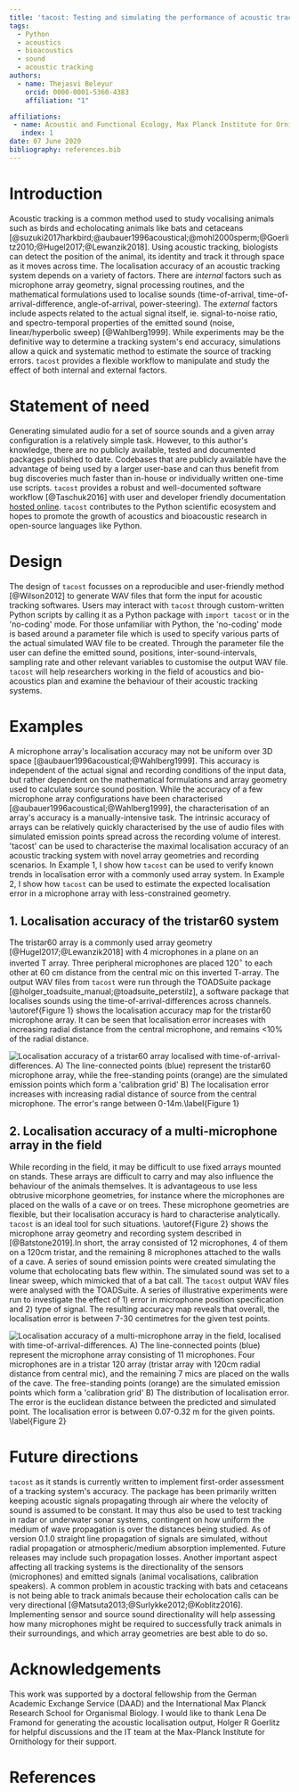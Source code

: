 ```yaml
---
title: 'tacost: Testing and simulating the performance of acoustic tracking systems'
tags:
  - Python
  - acoustics
  - bioacoustics
  - sound
  - acoustic tracking
authors:
  - name: Thejasvi Beleyur
    orcid: 0000-0001-5360-4383
    affiliation: "1"

affiliations:
 - name: Acoustic and Functional Ecology, Max Planck Institute for Ornithology, Seewiesen, Germany
   index: 1
date: 07 June 2020
bibliography: references.bib
---
```


# Introduction
Acoustic tracking is a common method used to study vocalising animals such as birds and echolocating animals like bats and cetaceans [@suzuki2017harkbird;@aubauer1996acoustical;@mohl2000sperm;@Goerlitz2010;@Hugel2017;@Lewanzik2018].
Using acoustic tracking, biologists can detect the position of the animal, its identity and track it through space as it moves across time. The localisation accuracy of an acoustic tracking system depends on a variety  of factors. There are *internal* factors such as microphone array geometry,
signal processing routines, and the mathematical formulations used to localise sounds (time-of-arrival, time-of-arrival-difference, angle-of-arrival, power-steering). The *external*
factors include aspects related to the actual signal itself, ie. signal-to-noise ratio, and spectro-temporal properties of the emitted sound (noise, linear/hyperbolic sweep) [@Wahlberg1999]. 
While experiments may be the definitive way to determine a tracking system's end accuracy, simulations allow  a quick and systematic method to estimate the source of tracking errors. 
`tacost` provides a flexible workflow to manipulate and study the effect of both internal and external factors. 

# Statement of need
Generating simulated audio for a set of source sounds and a given array configuration is a relatively simple task. However, to this author's knowledge, there 
are no publicly available, tested and documented packages published to date. Codebases that are publicly available have the advantage of being used by a larger user-base and can thus 
benefit from bug discoveries much faster than in-house or individually written one-time use scripts.  `tacost` provides a robust and well-documented software workflow [@Taschuk2016]  with user 
and developer friendly documentation [hosted online](https://tacost.readthedocs.io/en/latest/). `tacost` contributes to the Python scientific ecosystem and hopes to promote the growth of acoustics and 
bioacoustic research in open-source languages like Python. 

# Design 
The design of `tacost` focusses on a reproducible and user-friendly method [@Wilson2012] to generate WAV files that form the input for acoustic tracking softwares. Users may interact with `tacost` through custom-written Python scripts
by calling it as a Python package with ```import tacost``` or in the 'no-coding' mode. For those unfamiliar with Python, the 'no-coding' mode is based around a parameter file which is used to specify various parts of the actual simulated WAV file to be created.
Through the parameter file the user can define the emitted sound, positions, inter-sound-intervals, sampling rate and other relevant variables to customise the output WAV file.
`tacost` will help researchers working in the field of acoustics and bio-acoustics plan and examine the behaviour of their acoustic tracking systems. 

# Examples

A microphone array's localisation accuracy may not be uniform over 3D space [@aubauer1996acoustical;@Wahlberg1999]. This accuracy is independent of the actual signal and recording conditions of the input data, but rather dependent on the mathematical formulations and array geometry used to calculate source sound position.
While the accuracy of a few microphone array configurations have been characterised [@aubauer1996acoustical;@Wahlberg1999], the characterisation of an array's accuracy is a manually-intensive task.
The intrinsic accuracy of arrays can be relatively quickly characterised by the use of audio files with simulated emission points spread across the recording volume of interest. 
'tacost' can be used to characterise the maximal localisation accuracy of an acoustic tracking system with novel array geometries and recording scenarios. In Example 1, I show how `tacost` can be used to verify known trends in 
localisation error with a commonly used array system. In Example 2, I show how `tacost` can be used to estimate the expected localisation error in a microphone array with less-constrained geometry.

## 1. Localisation accuracy of the tristar60 system
The tristar60 array is a commonly used array geometry [@Hugel2017;@Lewanzik2018] with 4 microphones in a plane on an inverted T array. Three peripheral microphones are placed 120$^{\circ}$ to
each other at 60 cm distance from the central mic on this inverted T-array. The output WAV files from `tacost` were run through the TOADSuite package [@holger_toadsuite_manual;@toadsuite_peterstilz], a 
software package that localises sounds using the time-of-arrival-differences across channels. \autoref{Figure 1} shows the localisation accuracy map 
for the tristar60 microphone array. It can be seen that localisation error increases with increasing radial distance from the central microphone, and remains <10% of the radial distance. 

![Localisation accuracy of a tristar60 array localised with time-of-arrival-differences. A) The line-connected points (blue) represent the tristar60 microphone array,
 while the free-standing points (orange) are  the simulated emission points which form a 'calibration grid' B) The localisation error increases with increasing radial distance of source from the central microphone. The error's range between 0-14m.\label{Figure 1}](data_for_figures/analysis/fig1_points_and_error.png)


## 2. Localisation accuracy of a multi-microphone array in the field 
While recording in the field, it may be difficult to use fixed arrays mounted on stands. These arrays are difficult to carry and may also influence the behaviour of the animals themselves. It is advantageous to 
use less obtrusive micorphone geometries, for instance where the microphones are placed on the walls of a cave or on trees. These microphone geometries are flexible, but their localisation accuracy is hard to 
characterise analytically. `tacost` is an ideal tool for such situations. \autoref{Figure 2} shows the microphone array geometry and recording system described in [@Batstone2019].In short, the array consisted of 12 microphones, 4 of them on a 120cm tristar, and 
the remaining 8 microphones attached to the walls of a cave. A series of sound emission points were created simulating the volume that echolocating bats flew within. The simulated sound was set to 
a linear sweep, which mimicked that of a bat call. The `tacost` output WAV files were analysed with the TOADSuite. A series of illustrative experiments were run to investigate the effect of 1) error in microphone position specification 
and 2) type of signal. The resulting accuracy map reveals that overall, the localisation error is between 7-30 centimetres for the given test points. 

![Localisation accuracy of a multi-microphone array in the field, localised with time-of-arrival-differences. A) The line-connected points (blue) represent the microphone array consisting of 11 microphones. Four microphones are in a tristar 120 array (tristar array with 120cm radial distance from central mic), and 
the remaining 7 mics are placed on the walls of the cave. The free-standing points (orange) are  the simulated emission points which form a 'calibration grid' B) The distribution of localisation error. The error is 
the euclidean distance between the predicted and simulated point. The localisation error is between 0.07-0.32 m for the given points. \label{Figure 2}](data_for_figures/analysis/fig2_points_and_error.png)

# Future directions
`tacost` as it stands is currently written to implement first-order assessment of a tracking system's accuracy. The package has been primarily written keeping acoustic signals propagating through air where the velocity of 
sound is assumed to be constant. It may thus also be used to test tracking in radar or underwater sonar systems, contingent on how uniform the medium of wave propagation is over the distances being studied. As of version 0.1.0
straight line propagation of signals are simulated, without radial propagation or atmospheric/medium absorption implemented. Future releases may include such propagation losses. Another important aspect affecting all tracking systems 
is the directionality of the sensors (microphones) and emitted signals (animal vocalisations, calibration speakers). A common problem in acoustic tracking with bats and cetaceans is not being able to track animals because their echolocation calls can 
be very directional [@Matsuta2013;@Surlykke2012;@Koblitz2016]. Implementing sensor and source sound directionality will help assessing how many microphones might be required to successfully track animals in their surroundings, and which array geometries are 
best able to do so. 

# Acknowledgements
This work was supported by a doctoral fellowship from the German Academic Exchange Service (DAAD) and the International Max Planck Research School for Organismal Biology. 
I would like to thank Lena De Framond for generating the acoustic localisation output, Holger R Goerlitz for helpful discussions and the IT team at the Max-Planck Institute for Ornithology for their support. 

# References